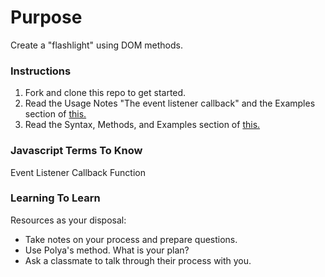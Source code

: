 # Purpose

Create a "flashlight" using DOM methods.

### Instructions

1. Fork and clone this repo to get started.
2. Read the Usage Notes "The event listener callback" and the Examples section of [this.](https://developer.mozilla.org/en-US/docs/Web/API/EventTarget/addEventListener)  
3. Read the Syntax, Methods, and Examples section of  [this.](https://developer.mozilla.org/en-US/docs/Web/API/Element/classList)

### Javascript Terms To Know

Event Listener
Callback Function 


### Learning To Learn

Resources as your disposal:
- Take notes on your process and prepare questions.
- Use Polya's method. What is your plan?
- Ask a classmate to talk through their process with you.  
